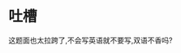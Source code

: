 <!--
 * @Github: https://github.com/Certseeds/CS205_C_CPP
 * @Organization: SUSTech
 * @Author: nanoseeds
 * @Date: 2021-04-16 10:08:58
 * @LastEditors: nanoseeds
 * @LastEditTime: 2021-04-16 13:24:57
 * @License: CC-BY-NC-SA_V4_0 or any later version 
 -->

# 吐槽

这题面也太拉跨了,不会写英语就不要写,双语不香吗?